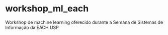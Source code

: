 # workshop_ml_each
Workshop de machine learning oferecido durante a Semana de Sistemas de Informação da EACH USP
